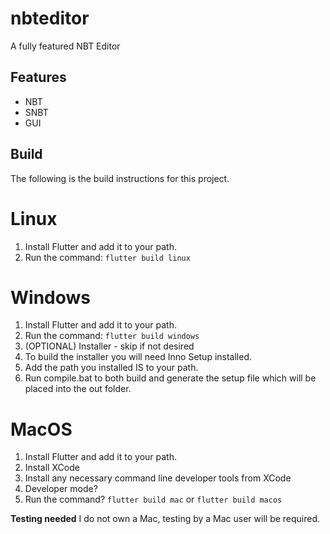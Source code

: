 # nbteditor

A fully featured NBT Editor

## Features

- NBT
- SNBT
- GUI

## Build

The following is the build instructions for this project.

# Linux

1. Install Flutter and add it to your path.
2. Run the command: `flutter build linux`

# Windows

1. Install Flutter and add it to your path.
2. Run the command: `flutter build windows`
3. (OPTIONAL) Installer - skip if not desired
4. To build the installer you will need Inno Setup installed.
5. Add the path you installed IS to your path.
6. Run compile.bat to both build and generate the setup file which will be placed into the out folder.

# MacOS

1. Install Flutter and add it to your path.
2. Install XCode
3. Install any necessary command line developer tools from XCode
4. Developer mode?
5. Run the command? `flutter build mac` or `flutter build macos`

**Testing needed** I do not own a Mac, testing by a Mac user will be required.
